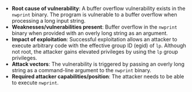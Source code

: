 - **Root cause of vulnerability**: A buffer overflow vulnerability exists in the `nwprint` binary. The program is vulnerable to a buffer overflow when processing a long input string.
- **Weaknesses/vulnerabilities present**: Buffer overflow in the `nwprint` binary when provided with an overly long string as an argument.
- **Impact of exploitation**: Successful exploitation allows an attacker to execute arbitrary code with the effective group ID (egid) of `lp`. Although not root, the attacker gains elevated privileges by using the `lp` group privileges.
- **Attack vectors**: The vulnerability is triggered by passing an overly long string as a command-line argument to the `nwprint` binary.
- **Required attacker capabilities/position**: The attacker needs to be able to execute `nwprint`.